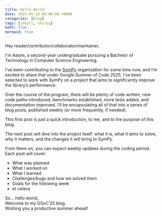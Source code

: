 ```yaml
---
title: Hello World
date: 2025-05-19 00:00:00 +0000
categories: [blog]
tags: [jekyll, chirpy]
math: true
mermaid: true
---
```



Hey reader/contributor/collaborator/maintainer,

I'm Aasim, a second-year undergraduate pursuing a Bachelor of Technology in Computer Science Engineering.

I’ve been contributing to the [SymPy](https://sympy.org/) organization for some time now, and I’m excited to share that under Google Summer of Code 2025, I’ve been selected to work with SymPy on a project that aims to significantly improve the library’s performance.

Over the course of the program, there will be plenty of code written, new code paths introduced, benchmarks established, more tests added, and documentation improved. I’ll be encapsulating all of that into a series of blog posts, published weekly (or more frequently, if needed).

This first post is just a quick introduction, to me, and to the purpose of this blog.

The next post will dive into the project itself: what it is, what it aims to solve, why it matters, and the changes it will bring to SymPy.

From there on, you can expect weekly updates during the coding period. Each post will cover:

- What was planned
- What I worked on
- What I learned
- Challenges/bugs and how we solved them
- Goals for the following week
- et cetera

So… hello world,  
Welcome to my GSoC’25 blog.  
Wishing you a productive summer ahead!   


